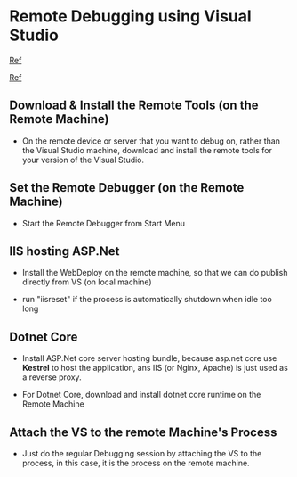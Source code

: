 Remote Debugging using Visual Studio
====

[Ref](https://docs.microsoft.com/en-us/visualstudio/debugger/remote-debugging?view=vs-2019)

[Ref](https://www.youtube.com/watch?v=UTRyfRmqJTk&list=PLQPgqnK4E_gp1iWORGo_9MY3BZpYkROv1&index=10)

Download & Install the Remote Tools (on the Remote Machine)
----

- On the remote device or server that you want to debug on, rather than the Visual Studio machine, download and install the remote tools for your version of the Visual Studio.

Set the Remote Debugger (on the Remote Machine)
----

- Start the Remote Debugger from Start Menu


IIS hosting ASP.Net
----

- Install the WebDeploy on the remote machine, so that we can do publish directly from VS (on local machine)

- run "iisreset" if the process is automatically shutdown when idle too long


Dotnet Core
----

- Install ASP.Net core server hosting bundle, because asp.net core use **Kestrel** to host the application, ans IIS (or Nginx, Apache) is just used as a reverse proxy.

- For Dotnet Core, download and install dotnet core runtime on the Remote Machine

Attach the VS to the remote Machine's Process
----

- Just do the regular Debugging session by attaching the VS to the process, in this case, it is the process on the remote machine.